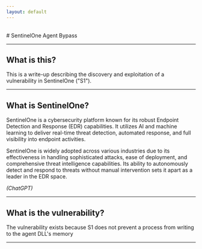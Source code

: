 ```yaml
---
layout: default
---
```

<br/>
# SentinelOne Agent Bypass
<hr/>

## What is this?
This is a write-up describing the discovery and exploitation of a vulnerability in SentinelOne ("S1").

<hr/>

## What is SentinelOne?
SentinelOne is a cybersecurity platform known for its robust Endpoint Detection and Response (EDR) capabilities. It utilizes AI and machine learning to deliver real-time threat detection, automated response, and full visibility into endpoint activities.

SentinelOne is widely adopted across various industries due to its effectiveness in handling sophisticated attacks, ease of deployment, and comprehensive threat intelligence capabilities. Its ability to autonomously detect and respond to threats without manual intervention sets it apart as a leader in the EDR space.

*(ChatGPT)*

<hr/>

## What is the vulnerability?
The vulnerability exists because S1 does not prevent a process from writing to the agent DLL's memory

<hr/>
